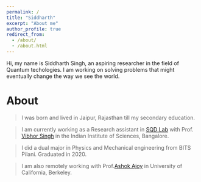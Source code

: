 ```yaml
---
permalink: /
title: "Siddharth"
excerpt: "About me"
author_profile: true
redirect_from: 
  - /about/
  - /about.html
---
```


Hi, my name is Siddharth Singh, an aspiring researcher in the field of Quantum techologies. I am working on solving problems that might eventually change the way we see the world.

About
======
> I was born and lived in Jaipur, Rajasthan till my secondary education.

> I am currently working as a Research assistant in [SQD Lab](https://sites.google.com/view/sqd-lab/home) with Prof. [Vibhor Singh](https://iiscprofiles.irins.org/profile/66393) in the Indian Institute of Sciences, Bangalore.

> I did a dual major in Physics and Mechanical engineering from BITS Pilani. Graduated in 2020.


> I am also remotely working with Prof.[Ashok Ajoy](http://www.cchem.berkeley.edu/aagrp/people.html) in University of California, Berkeley.




